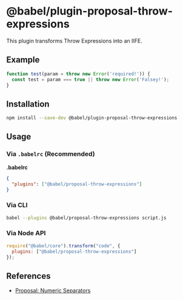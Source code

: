 # @babel/plugin-proposal-throw-expressions

This plugin transforms Throw Expressions into an IIFE.

## Example

```js
function test(param = throw new Error('required!')) {
  const test = param === true || throw new Error('Falsey!');
}
```

## Installation

```sh
npm install --save-dev @babel/plugin-proposal-throw-expressions
```

## Usage

### Via `.babelrc` (Recommended)

**.babelrc**

```json
{
  "plugins": ["@babel/proposal-throw-expressions"]
}
```

### Via CLI

```sh
babel --plugins @babel/proposal-throw-expressions script.js
```

### Via Node API

```javascript
require("@babel/core").transform("code", {
  plugins: ["@babel/proposal-throw-expressions"]
});
```

## References

* [Proposal: Numeric Separators](https://github.com/tc39/proposal-throw-expressions)
